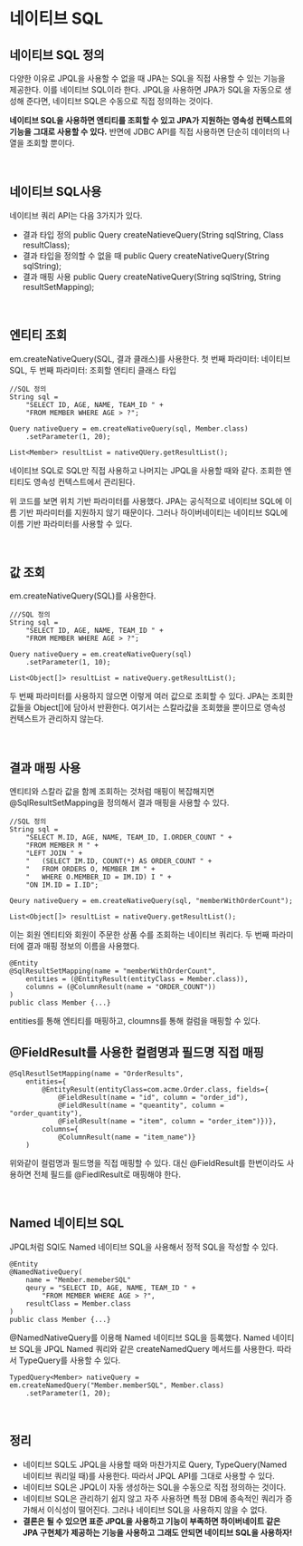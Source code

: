 # 네이티브 SQL

## 네이티브 SQL 정의

다양한 이유로 JPQL을 사용할 수 없을 때 JPA는 SQL을 직접 사용할 수 있는 기능을 제공한다. 이를 네이티브 SQL이라 한다.
JPQL을 사용하면 JPA가 SQL을 자동으로 생성해 준다면, 네이티브 SQL은 수동으로 직접 정의하는 것이다.

**네이티브 SQL을 사용하면 엔티티를 조회할 수 있고 JPA가 지원하는 영속성 컨텍스트의 기능을 그대로 사용할 수 있다.**
반면에 JDBC API를 직접 사용하면 단순히 데이터의 나열을 조회할 뿐이다.

</br >

## 네이티브 SQL사용

네이티브 쿼리 API는 다음 3가지가 있다.

- 결과 타입 정의
  public Query createNatieveQuery(String sqlString, Class resultClass);
- 결과 타입을 정의할 수 없을 때
  public Query createNativeQuery(String sqlString);
- 결과 매핑 사용
  public Query createNativeQuery(String sqlString,
  	String resultSetMapping);

</br >

## 엔티티 조회

em.createNativeQuery(SQL, 결과 클래스)를 사용한다.
첫 번째 파라미터: 네이티브 SQL, 두 번째 파라미터: 조회할 엔티티 클래스 타입

~~~
//SQL 정의
String sql = 
	"SELECT ID, AGE, NAME, TEAM_ID " +
	"FROM MEMBER WHERE AGE > ?";
	
Query nativeQuery = em.createNativeQuery(sql, Member.class)
	.setParameter(1, 20);
	
List<Member> resultList = nativeQUery.getResultList();
~~~

네이티브 SQL로 SQL만 직접 사용하고 나머지는 JPQL을 사용할 때와 같다. 조회한 엔티티도 영속성 컨텍스트에서 관리된다.

위 코드를 보면 위치 기반 파라미터를 사용했다. JPA는 공식적으로 네이티브 SQL에 이름 기반 파라미터를 지원하지 않기 때문이다. 그러나 하이버네이티는 네이티브 SQL에 이름 기반 파라미터를 사용할 수 있다.

</br >

## 값 조회

em.createNativeQuery(SQL)를 사용한다.

~~~
///SQL 정의
String sql = 
	"SELECT ID, AGE, NAME, TEAM_ID " +
	"FROM MEMBER WHERE AGE > ?";
	
Query nativeQuery = em.createNativeQuery(sql)
	.setParameter(1, 10);
	
List<Object[]> resultList = nativeQuery.getResultList();
~~~

두 번째 파라미터를 사용하지 않으면 이렇게 여러 값으로 조회할 수 있다. JPA는 조회한 값들을 Object[]에 담아서 반환한다.
여기서는 스칼라값을 조회했을 뿐이므로 영속성 컨텍스트가 관리하지 않는다.

</br >

## 결과 매핑 사용

엔티티와 스칼라 값을 함께 조회하는 것처럼 매핑이 복잡해지면 @SqlResultSetMapping을 정의해서 결과 매핑을 사용할 수 있다.

~~~
//SQL 정의
String sql = 
	"SELECT M.ID, AGE, NAME, TEAM_ID, I.ORDER_COUNT " +
	"FROM MEMBER M " +
	"LEFT JOIN " +
	"	(SELECT IM.ID, COUNT(*) AS ORDER_COUNT " +
	"	FROM ORDERS O, MEMBER IM " +
	"	WHERE O.MEMBER_ID = IM.ID) I " +
	"ON IM.ID = I.ID";
	
Qeury nativeQuery = em.createNativeQuery(sql, "memberWithOrderCount");
	
List<Object[]> resultList = nativeQuery.getResultList(); 
~~~

이는 회원 엔티티와 회원이 주문한 상품 수를 조회하는 네이티브 쿼리다.
두 번째 파라미터에 결과 매핑 정보의 이름을 사용했다.

~~~
@Entity
@SqlResultSetMapping(name = "memberWithOrderCount",
	entities = (@EntityResult(entityClass = Member.class)),
	columns = (@ColumnResult(name = "ORDER_COUNT"))
)
public class Member {...}
~~~

entities를 통해 엔티티를 매핑하고, cloumns를 통해 컬럼을 매핑할 수 있다.

## @FieldResult를 사용한 컬렴명과 필드명 직접 매핑

~~~
@SqlResutlSetMapping(name = "OrderResults",
	entities={
		@EntityResult(entityClass=com.acme.Order.class, fields={
			@FieldResult(name = "id", column = "order_id"),
			@FieldResult(name = "queantity", column = "order_quantity"),
			@FieldResult(name = "item", column = "order_item")})},
		columns={
			@ColumnResult(name = "item_name")}
	)
~~~

위와같이 컬럼명과 필드명을 직접 매핑할 수 있다.
대신 @FieldResult를 한번이라도 사용하면 전체 필드를 @FiedlResult로 매핑해야 한다.

</br >

## Named 네이티브 SQL

JPQL처럼 SQl도 Named 네이티브 SQL을 사용해서 정적 SQL을 작성할 수 있다.

~~~
@Entity
@NamedNativeQuery(
	name = "Member.memeberSQL"
	qeury = "SELECT ID, AGE, NAME, TEAM_ID " +
		"FROM MEMBER WHERE AGE > ?",
	resultClass = Member.class
)
public class Member {...}
~~~

@NamedNativeQuery를 이용해 Named 네이티브 SQL을 등록했다.
Named 네이티브 SQL을 JPQL Named 쿼리와 같은 createNamedQuery 메서드를 사용한다. 따라서 TypeQuery를 사용할 수 있다.

~~~
TypedQuery<Member> nativeQuery = em.createNamedQuery("Member.memberSQL", Member.class)
	.setParameter(1, 20);
~~~

</br >

## 정리

- 네이티브 SQL도 JPQL을 사용할 때와 마찬가지로 Query, TypeQuery(Named 네이티브 쿼리일 때)를 사용한다. 따라서 JPQL API를 그대로 사용할 수 있다. 
- 네이티브 SQL은 JPQL이 자동 생성하는 SQL을 수동으로 직접 정의하는 것이다.
- 네이티브 SQL은 관리하기 쉽지 않고 자주 사용하면 특정 DB에 종속적인 쿼리가 증가해서 이식성이 떨어진다.
  그러나 네이티브 SQL을 사용하지 않을 수 없다.
- **결론은 될 수 있으면 표준 JPQL을 사용하고 기능이 부족하면 하이버네이트 같은 JPA 구현체가 제공하는 기능을 사용하고**
  **그래도 안되면 네이티브 SQL을 사용하자!**

